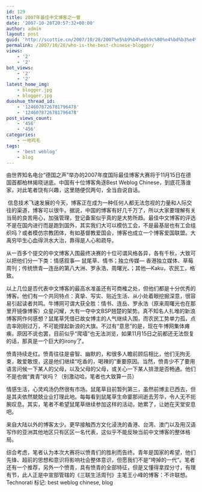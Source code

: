 ```yaml
---
id: 129
title: 2007年最佳中文博客之一瞥
date: '2007-10-28T20:57:32+00:00'
author: admin
layout: post
guid: 'http://scottie.cn/2007/10/28/2007%e5%b9%b4%e6%9c%80%e4%bd%b3%e4%b8%ad%e6%96%87%e5%8d%9a%e5%ae%a2%e4%b9%8b%e4%b8%80%e7%9e%a5/'
permalink: /2007/10/28/who-is-the-best-chinese-blogger/
views:
    - '2'
    - '2'
bot_views:
    - '2'
    - '2'
latest_home_img:
    - blogger.jpg
    - blogger.jpg
duoshuo_thread_id:
    - '1246078726781796478'
    - '1246078726781796478'
post_views_count:
    - '456'
    - '456'
categories:
    - 一地鸡毛
tags:
    - 'best weblog'
    - blog
---
```

由世界知名电台“德国之声”举办的2007年度国际最佳博客大赛将于11月15日在德国首都柏林揭晓谜底。中国有十位博客角逐Best Weblog Chinese，到底花落谁家，对此笔者饶有兴趣，这里随便侃两句，全当自说自话。

 信息技术飞速发展的今天，博客正在成为一种任何人都无法忽视的力量和人际交往的渠道，博客可以很牛。据说，中国的博客有好几千万了，所以大家要理解有关当局的良苦用心，加强管理，登记备案似乎真的是大势所趋。最佳中文博客的评选不是在国内进行而是跑到国外，其实我们大可以模仿工会，不是最基层也有工会组织吗？或者模仿宗教团体，有如基督教爱国会，博客也成立一个博客爱国联盟。大禹穷毕生心血得洪水大治，靠得是人心和疏导。

从一百多个提交的中文博客入围最终决赛的十位可谓风格各异，各有千秋，大致可以把他们分一下类：情感叙事— 鼠尾草、情书；独立传媒— 香港独立媒体、草莓周刊；传统愤青—连岳的第八大洲、罗永浩、周曙光、；其他—Kaku，农民工，格致。

以上几位是否代表中文博客的最高水准虽还有可商榷之处，但他们都是十分优秀的博客。他们有一个共同特点：真挚、写实、贴近生活、从小处着眼挖掘深意，很容易引起读者共鸣。牛博网可谓大获全胜：情书、连岳、罗永浩（原来周曙光也在那里开镜像博客）众星闪耀，大有一夺中文BSP翘楚的架势。真不知名人扎堆的新浪博客网作何感想？鼠尾草凭借已故女博主的人气继续入围，而农民工势单力孤，点击率刚刚过万，不可能撑起新浪的大旗。不过有“意思”的是，现在牛博网集体瘫痪，原因不说也罢，目前似乎“爬墙”也无法浏览，如果11月15日之前都还无法恢复的话，那真是一个巨大的irony了。

愤青持续走红。愤青往往是睿智、幽默的，和很多人瞻前顾后相比，他们无拘无束，敢爱敢恨，这是他们继续“吃香的，喝辣的”重要原因。当然，愤青少不了要用语言问候一下某人的父母，以及父母的父母，或关心一下某人排泄是否畅通。他们不是也做“粪青”状吗？（别激动哈，笔者也大致算一员）

情感生活，心灵鸡汤仍然很有市场。鼠尾草目前暂列第三，虽然前博主已西去，但是其夫依然兢兢业业打理此地。每每看到鼠尾草生命霎那间逝去芳华，令人无不扼腕叹息。其实，笔者不希望鼠尾草继续参加这样的活动，她累了，让她在天堂安息吧。

来自大陆以外的博客太少。更早接触西方文化浸洗的香港、台湾、澳门以及用汉语写作的亚洲其他地区只有区区一名代表，这似乎不能反映当前中文博客的整体格局。

综合考虑，笔者认为本次大赛将以愤青们的胜利而告终。青年是国家的希望，他们先锋、超前的思想和意识将影响社会整体意识，但愿我们不是“垮掉的一代”。笔者还有一个推荐，另外一个愤青，具有愤青的全部特征，但是又懂得拿捏分寸，有理有节，此人正是中宣部管辖的《三联生活周刊》主笔王小峰的博客：不许联想。
Technorati 标记: best weblog chinese, blog